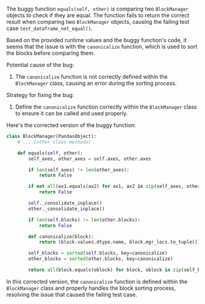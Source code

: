 The buggy function `equals(self, other)` is comparing two `BlockManager` objects to check if they are equal. The function fails to return the correct result when comparing two `BlockManager` objects, causing the failing test case `test_dataframe_not_equal()`. 

Based on the provided runtime values and the buggy function's code, it seems that the issue is with the `canonicalize` function, which is used to sort the blocks before comparing them. 

Potential cause of the bug:
1. The `canonicalize` function is not correctly defined within the `BlockManager` class, causing an error during the sorting process.

Strategy for fixing the bug:
1. Define the `canonicalize` function correctly within the `BlockManager` class to ensure it can be called and used properly.

Here's the corrected version of the buggy function:

```python
class BlockManager(PandasObject):
    # ... (other class methods)

    def equals(self, other):
        self_axes, other_axes = self.axes, other.axes

        if len(self_axes) != len(other_axes):
            return False

        if not all(ax1.equals(ax2) for ax1, ax2 in zip(self_axes, other_axes)):
            return False

        self._consolidate_inplace()
        other._consolidate_inplace()

        if len(self.blocks) != len(other.blocks):
            return False

        def canonicalize(block):
            return (block.values.dtype.name, block.mgr_locs.to_tuple())

        self_blocks = sorted(self.blocks, key=canonicalize)
        other_blocks = sorted(other.blocks, key=canonicalize)

        return all(block.equals(oblock) for block, oblock in zip(self_blocks, other_blocks))
```

In this corrected version, the `canonicalize` function is defined within the `BlockManager` class and properly handles the block sorting process, resolving the issue that caused the failing test case.